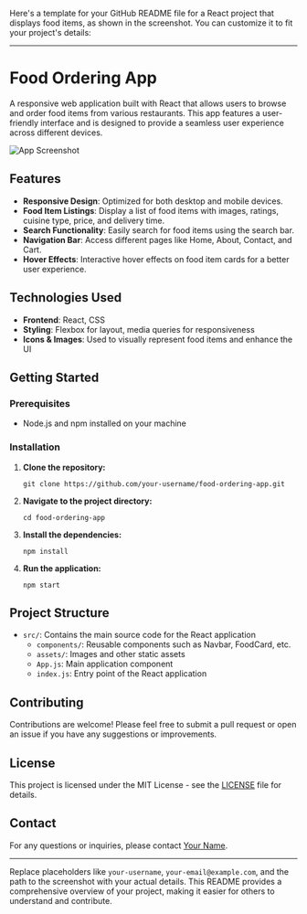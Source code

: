 Here's a template for your GitHub README file for a React project that displays food items, as shown in the screenshot. You can customize it to fit your project's details:

---

# Food Ordering App

A responsive web application built with React that allows users to browse and order food items from various restaurants. This app features a user-friendly interface and is designed to provide a seamless user experience across different devices.

![App Screenshot](./path-to-your-screenshot.png)

## Features

- **Responsive Design**: Optimized for both desktop and mobile devices.
- **Food Item Listings**: Display a list of food items with images, ratings, cuisine type, price, and delivery time.
- **Search Functionality**: Easily search for food items using the search bar.
- **Navigation Bar**: Access different pages like Home, About, Contact, and Cart.
- **Hover Effects**: Interactive hover effects on food item cards for a better user experience.

## Technologies Used

- **Frontend**: React, CSS
- **Styling**: Flexbox for layout, media queries for responsiveness
- **Icons & Images**: Used to visually represent food items and enhance the UI

## Getting Started

### Prerequisites

- Node.js and npm installed on your machine

### Installation

1. **Clone the repository:**
   ```
   git clone https://github.com/your-username/food-ordering-app.git
   ```
2. **Navigate to the project directory:**
   ```
   cd food-ordering-app
   ```
3. **Install the dependencies:**
   ```
   npm install
   ```
4. **Run the application:**
   ```
   npm start
   ```

## Project Structure

- `src/`: Contains the main source code for the React application
  - `components/`: Reusable components such as Navbar, FoodCard, etc.
  - `assets/`: Images and other static assets
  - `App.js`: Main application component
  - `index.js`: Entry point of the React application

## Contributing

Contributions are welcome! Please feel free to submit a pull request or open an issue if you have any suggestions or improvements.

## License

This project is licensed under the MIT License - see the [LICENSE](LICENSE) file for details.

## Contact

For any questions or inquiries, please contact [Your Name](mailto:your-email@example.com).

---

Replace placeholders like `your-username`, `your-email@example.com`, and the path to the screenshot with your actual details. This README provides a comprehensive overview of your project, making it easier for others to understand and contribute.